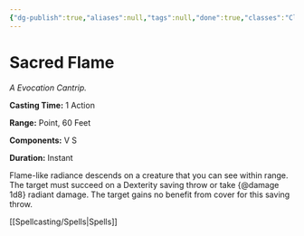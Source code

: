 ```yaml
---
{"dg-publish":true,"aliases":null,"tags":null,"done":true,"classes":"Cleric,","spellLevel":0,"school":"Evocation","source":"PHB","permalink":"/spells/sacred-flame/","dgHomeLink":false,"dgPassFrontmatter":true}
---
```


# Sacred Flame
*A Evocation Cantrip.*

**Casting Time:** 1 Action

**Range:** Point, 60 Feet

**Components:** V S 

**Duration:** Instant

Flame-like radiance descends on a creature that you can see within range. The target must succeed on a Dexterity saving throw or take {@damage 1d8} radiant damage. The target gains no benefit from cover for this saving throw.

[[Spellcasting/Spells|Spells]]